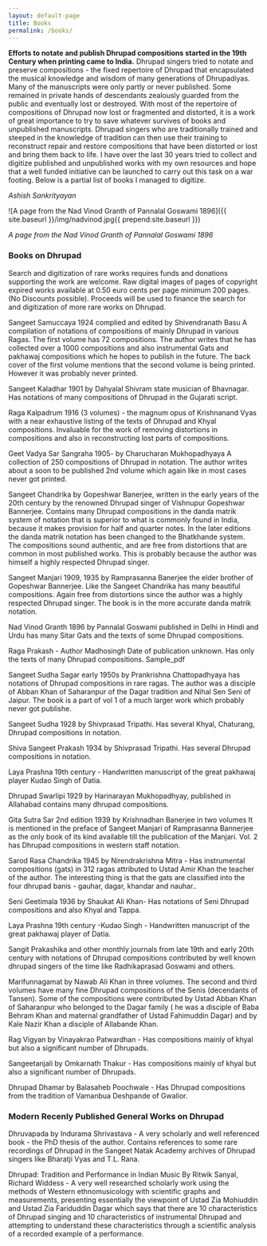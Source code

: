 ```yaml
---
layout: default-page
title: Books
permalink: /books/
---
```


<strong>Efforts to notate and publish Dhrupad compositions started in the 19th Century when printing came to India.</strong> Dhrupad singers tried to notate and preserve compositions - the fixed repertoire of Dhrupad that encapsulated the musical knowledge and wisdom of many generations of Dhrupadiyas. Many of the manuscripts were only partly or never published. Some remained in private hands of descendants zealously guarded from the public and eventually lost or destroyed. With most of the repertoire of compositions of Dhrupad now lost or fragmented and distorted, it is a work of great importance to try to save whatever survives of books and unpublished manuscripts. Dhrupad singers who are traditionally trained and steeped in the knowledge of tradition can then use their training to reconstruct repair and restore compositions that have been distorted or lost and bring them back to life. I have over the last 30 years tried to collect and digitize published and unpublished works with my own resources and hope that a well funded initiative can be launched to carry out this task on a war footing. Below is a partial list of books I managed to digitize.

*Ashish Sankrityayan*

![A page from the Nad Vinod Granth of Pannalal Goswami 1896]({{ site.baseurl }}/img/nadvinod.jpg{{ prepend:site.baseurl }})

*A page from the Nad Vinod Granth of Pannalal Goswami 1896*



<h3>Books on Dhrupad</h3>

Search and digitization of rare works requires funds and donations supporting the work are welcome. Raw digital images of pages of copyright expired works available at 0.50 euro cents per page minimum 200 pages. (No Discounts possible). Proceeds will be used to finance the search for and digitization of more rare works on Dhrupad.

<span class="book">Sangeet Samuccaya</span> 1924 complied and edited by Shivendranath Basu A compilation of notations of compositions of mainly Dhrupad in various Ragas. The first volume has 72 compositions. The author writes that he has collected over a 1000 compositions and also instrumental Gats and pakhawaj compositions which he hopes to publish in the future. The back cover of the first volume mentions that the second volume is being printed. However it was probably never printed.

<span class="book">Sangeet Kaladhar</span> 1901 by Dahyalal Shivram state musician of Bhavnagar. Has notations of many compositions of Dhrupad in the Gujarati script.

<span class="book">Raga Kalpadrum</span> 1916 (3 volumes) - the magnum opus of Krishnanand Vyas with a near exhaustive listing of the texts of Dhrupad and Khyal compositions. Invaluable for the work of removing distortions in compositions and also in reconstructing lost parts of compositions.

<span class="book">Geet Vadya Sar Sangraha</span> 1905- by Charucharan Mukhopadhyaya A collection of 250 compositions of Dhrupad in notation. The author writes about a soon to be published 2nd volume which again like in most cases never got printed.

<span class="book">Sangeet Chandrika</span> by Gopeshwar Banerjee,  written in the early years of the 20th century by the renowned Dhrupad singer of Vishnupur Gopeshwar Bannerjee. Contains many  Dhrupad compositions in the danda matrik  system of notation that is superior to what is commonly found in India, because it makes provision for half and quarter  notes. In the later editions the danda matrik notation has been changed to the Bhatkhande system. The compositions sound authentic, and are free from distortions that are common in most published works. This is  probably because the author was himself a highly respected Dhrupad singer.

<span class="book">Sangeet Manjari</span> 1909, 1935 by Ramprasanna Banerjee the elder brother of Gopeshwar Bannerjee. Like the Sangeet Chandrika has many beautiful compositions. Again free from distortions since the author was a highly respected Dhrupad singer. The book is in the more accurate danda matrik notation.

<span class="book">Nad Vinod Granth</span> 1896 by Pannalal Goswami published in Delhi in Hindi and Urdu  has many  Sitar Gats  and the texts of some Dhrupad compositions.

<span class="book">Raga Prakash</span> - Author Madhosingh Date of publication unknown. Has only the texts of many Dhrupad compositions. Sample_pdf

<span class="book">Sangeet Sudha Sagar</span> early 1950s by Prankrishna Chattopadhyaya has notations of Dhrupad compositions in rare ragas. The author was a disciple of Abban Khan of Saharanpur of the Dagar tradition and Nihal Sen Seni of Jaipur. The book is a part of vol 1 of a much larger work which probably never got publishe.

<span class="book">Sangeet Sudha</span> 1928 by Shivprasad Tripathi. Has several Khyal, Chaturang, Dhrupad compositions in notation.

<span class="book">Shiva Sangeet Prakash</span> 1934 by Shivprasad Tripathi. Has several Dhrupad compositions in notation.

<span class="book">Laya Prashna</span> 19th century - Handwritten manuscript of the great pakhawaj player Kudao Singh of Datia.

<span class="book">Dhrupad Swarlipi</span> 1929 by Harinarayan Mukhopadhyay, published in Allahabad contains many dhrupad  compositions.

<span class="book">Gita Sutra Sar</span> 2nd edition 1939 by Krishnadhan Banerjee in two volumes It is mentioned in the preface of Sangeet Manjari of Ramprasanna Bannerjee as the only book of its kind available till the publication of the Manjari. Vol. 2 has Dhrupad compositions in western staff notation.

<span class="book">Sarod Rasa Chandrika</span> 1945 by Nirendrakrishna Mitra - Has instrumental compositions (gats) in 312 ragas attributed to Ustad Amir Khan the teacher of the author. The interesting thing is that the gats are classified into the four dhrupad banis - gauhar, dagar, khandar and nauhar..

<span class="book">Seni Geetimala</span> 1936 by Shaukat Ali Khan- Has notations of Seni Dhrupad compositions and also Khyal and Tappa.

<span class="book">Laya Prashna</span> 19th century -Kudao Singh - Handwritten manuscript of the great pakhawaj player of Datia.

<span class="book">Sangit Prakashika</span> and other monthly journals from late 19th and early 20th century with notations of Dhrupad compositions contributed by well known dhrupad singers of the time like Radhikaprasad Goswami and others.

<span class="book">Marifunnagamat</span> by Nawab Ali Khan in three volumes. The second and third volumes have many fine Dhrupad compositions of the Senis (decendants of Tansen). Some of the compositions were contributed by Ustad Abban Khan of Saharanpur who belonged to the Dagar family ( he was a disciple of Baba Behram Khan and maternal grandfather of Ustad Fahimuddin Dagar) and by Kale Nazir Khan a disciple of Allabande Khan.

<span class="book">Rag Vigyan</span> by Vinayakrao Patwardhan - Has compositions mainly of khyal but also a significant number of Dhrupads.

<span class="book">Sangeetanjali</span> by Omkarnath Thakur - Has compositions mainly of khyal but also a significant number of Dhrupads.

<span class="book">Dhrupad Dhamar</span> by Balasaheb Poochwale - Has Dhrupad compositions from the tradition of Vamanbua Deshpande of Gwalior.

<h3>Modern Recenly Published General Works on Dhrupad</h3>

<span class="book">Dhruvapada</span> by Indurama Shrivastava - A very scholarly and well referenced book - the PhD thesis of the author. Contains references to some rare recordings of Dhrupad in the Sangeet Natak Academy archives of Dhrupad singers like Bharatji Vyas and T.L. Rana.

<span class="book">Dhrupad: Tradition and Performance in Indian Music</span> By Ritwik Sanyal, Richard Widdess - A very well researched scholarly work using the methods of Western ethnomusicology with scientific graphs and measurements, presenting essentially the viewpoint of Ustad Zia Mohiuddin and Ustad Zia Fariduddin Dagar which says that there are 10 characteristics of Dhrupad singing and 10 characteristics of instrumental Dhrupad and attempting to understand these characteristics through a scientific analysis of a recorded example of a performance.
